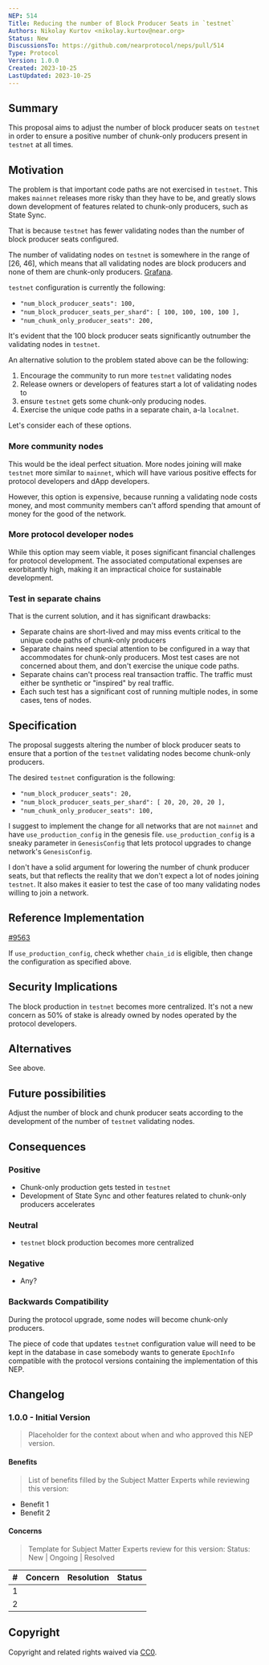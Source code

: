 ```yaml
---
NEP: 514
Title: Reducing the number of Block Producer Seats in `testnet`
Authors: Nikolay Kurtov <nikolay.kurtov@near.org>
Status: New
DiscussionsTo: https://github.com/nearprotocol/neps/pull/514
Type: Protocol
Version: 1.0.0
Created: 2023-10-25
LastUpdated: 2023-10-25
---
```



## Summary

This proposal aims to adjust the number of block producer seats on `testnet` in
order to ensure a positive number of chunk-only producers present in `testnet`
at all times.

## Motivation

The problem is that important code paths are not exercised in `testnet`. This
makes `mainnet` releases more risky than they have to be, and greatly slows
down development of features related to chunk-only producers, such as State
Sync.

That is because `testnet` has fewer validating nodes than the number of block
producer seats configured.

The number of validating nodes on `testnet` is somewhere in the range of
[26, 46], which means that all validating nodes are block producers and none of
them are chunk-only producers. [Grafana](https://nearinc.grafana.net/goto/7Kh81P7IR?orgId=1).

`testnet` configuration is currently the following:

* `"num_block_producer_seats": 100,`
* `"num_block_producer_seats_per_shard": [ 100, 100, 100, 100 ],`
* `"num_chunk_only_producer_seats": 200,`

It's evident that the 100 block producer seats significantly outnumber the
validating nodes in `testnet`.

An alternative solution to the problem stated above can be the following:

1. Encourage the community to run more `testnet` validating nodes
1. Release owners or developers of features start a lot of validating nodes to
1. ensure `testnet` gets some chunk-only producing nodes.
1. Exercise the unique code paths in a separate chain, a-la `localnet`.

Let's consider each of these options.

### More community nodes

This would be the ideal perfect situation. More nodes joining will make
`testnet` more similar to `mainnet`, which will have various positive effects
for protocol developers and dApp developers.

However, this option is expensive, because running a validating node costs
money, and most community members can't afford spending that amount of money for
the good of the network.

### More protocol developer nodes

While this option may seem viable, it poses significant financial challenges for
protocol development. The associated computational expenses are exorbitantly
high, making it an impractical choice for sustainable development.

### Test in separate chains

That is the current solution, and it has significant drawbacks:

* Separate chains are short-lived and may miss events critical to the unique
  code paths of chunk-only producers
* Separate chains need special attention to be configured in a way that
  accommodates for chunk-only producers. Most test cases are not concerned about
  them, and don't exercise the unique code paths.
* Separate chains can't process real transaction traffic. The traffic must
  either be synthetic or "inspired" by real traffic.
* Each such test has a significant cost of running multiple nodes, in some
  cases, tens of nodes.

## Specification

The proposal suggests altering the number of block producer seats to ensure that
a portion of the `testnet` validating nodes become chunk-only producers.

The desired `testnet` configuration is the following:

* `"num_block_producer_seats": 20,`
* `"num_block_producer_seats_per_shard": [ 20, 20, 20, 20 ],`
* `"num_chunk_only_producer_seats": 100,`

I suggest to implement the change for all networks that are not `mainnet` and
have `use_production_config` in the genesis file. `use_production_config` is a
sneaky parameter in `GenesisConfig` that lets protocol upgrades to change
network's `GenesisConfig`.

I don't have a solid argument for lowering the number of chunk producer seats,
but that reflects the reality that we don't expect a lot of nodes joining
`testnet`. It also makes it easier to test the case of too many validating nodes
willing to join a network.

## Reference Implementation

[#9563](https://github.com/near/nearcore/pull/9563)

If `use_production_config`, check whether `chain_id` is eligible, then change
the configuration as specified above.

## Security Implications

The block production in `testnet` becomes more centralized. It's not a new
concern as 50% of stake is already owned by nodes operated by the protocol
developers.

## Alternatives

See above.

## Future possibilities

Adjust the number of block and chunk producer seats according to the development
of the number of `testnet` validating nodes.

## Consequences

### Positive

* Chunk-only production gets tested in `testnet`
* Development of State Sync and other features related to chunk-only producers accelerates

### Neutral

* `testnet` block production becomes more centralized

### Negative

* Any?

### Backwards Compatibility

During the protocol upgrade, some nodes will become chunk-only producers.

The piece of code that updates `testnet` configuration value will need to be
kept in the database in case somebody wants to generate `EpochInfo` compatible
with the protocol versions containing the implementation of this NEP.

## Changelog

### 1.0.0 - Initial Version

> Placeholder for the context about when and who approved this NEP version.

#### Benefits

> List of benefits filled by the Subject Matter Experts while reviewing this version:

* Benefit 1
* Benefit 2

#### Concerns

> Template for Subject Matter Experts review for this version:
> Status: New | Ongoing | Resolved

|   # | Concern | Resolution | Status |
| --: | :------ | :--------- | -----: |
|   1 |         |            |        |
|   2 |         |            |        |

## Copyright

Copyright and related rights waived via [CC0](https://creativecommons.org/publicdomain/zero/1.0/).
